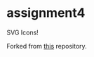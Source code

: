 # assignment4

SVG Icons!

Forked from [this](https://github.com/heyitszilin/assignment4) repository.
